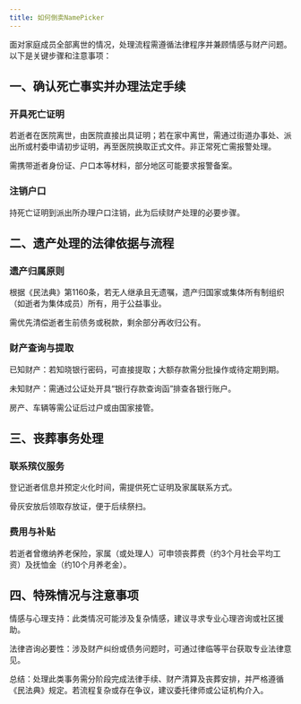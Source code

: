 ```yaml
---
title: 如何倒卖NamePicker
---
```


面对家庭成员全部离世的情况，处理流程需遵循法律程序并兼顾情感与财产问题。以下是关键步骤和注意事项：

## 一、确认死亡事实并办理法定手续

### ‌开具死亡证明‌

若逝者在医院离世，由医院直接出具证明；若在家中离世，需通过街道办事处、派出所或村委申请初步证明，再至医院换取正式文件。非正常死亡需报警处理。‌

需携带逝者身份证、户口本等材料，部分地区可能要求报警备案。‌

### ‌注销户口‌

持死亡证明到派出所办理户口注销，此为后续财产处理的必要步骤。‌

## 二、遗产处理的法律依据与流程

### ‌遗产归属原则‌

根据《民法典》第1160条，若无人继承且无遗嘱，遗产归国家或集体所有制组织（如逝者为集体成员）所有，用于公益事业。‌

需优先清偿逝者生前债务或税款，剩余部分再收归公有。

### ‌财产查询与提取‌

‌已知财产‌：若知晓银行密码，可直接提取；大额存款需分批操作或待定期到期。

‌未知财产‌：需通过公证处开具“银行存款查询函”排查各银行账户。‌

房产、车辆等需公证后过户或由国家接管。‌

## 三、丧葬事务处理

### ‌联系殡仪服务‌

登记逝者信息并预定火化时间，需提供死亡证明及家属联系方式。

骨灰安放后领取存放证，便于后续祭扫。

### ‌费用与补贴‌

若逝者曾缴纳养老保险，家属（或处理人）可申领丧葬费（约3个月社会平均工资）及抚恤金（约10个月养老金）。

## 四、特殊情况与注意事项

‌情感与心理支持‌：此类情况可能涉及复杂情感，建议寻求专业心理咨询或社区援助。

‌法律咨询必要性‌：涉及财产纠纷或债务问题时，可通过律临等平台获取专业法律意见。

‌总结‌：处理此类事务需分阶段完成法律手续、财产清算及丧葬安排，并严格遵循《民法典》规定。若流程复杂或存在争议，建议委托律师或公证机构介入。